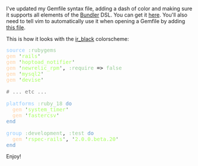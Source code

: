 I've updated my Gemfile syntax file, adding a dash of color and making sure it supports all elements of the [Bundler](http://gembundler.com) DSL. You can get it [here](http://github.com/iain/osx_settings/blob/master/.vim/syntax/Gemfile.vim). You'll also need to tell vim to automatically use it when opening a Gemfile by adding [this file](http://github.com/iain/osx_settings/blob/master/.vim/ftdetect/Gemfile.vim).

This is how it looks with the [ir_black](http://github.com/iain/osx_settings/blob/master/.vim/colors/ir_black.vim) colorscheme:

<pre class="ir_black"><font color="#96cbfe">source</font>&nbsp;<font color="#99cc99">:rubygems</font>
<font color="#ffd2a7">gem</font>&nbsp;<font color="#336633">'</font><font color="#a8ff60">rails</font><font color="#336633">'</font>
<font color="#ffd2a7">gem</font>&nbsp;<font color="#336633">'</font><font color="#a8ff60">hoptoad_notifier</font><font color="#336633">'</font>
<font color="#ffd2a7">gem</font>&nbsp;<font color="#336633">'</font><font color="#a8ff60">newrelic_rpm</font><font color="#336633">'</font>, <font color="#99cc99">:require</font>&nbsp;=&gt; <font color="#99cc99">false</font>
<font color="#ffd2a7">gem</font>&nbsp;<font color="#336633">'</font><font color="#a8ff60">mysql2</font><font color="#336633">'</font>
<font color="#ffd2a7">gem</font>&nbsp;<font color="#336633">'</font><font color="#a8ff60">devise</font><font color="#336633">'</font>

<font color="#7c7c7c"># ... etc ...</font>

<font color="#96cbfe">platforms</font>&nbsp;<font color="#99cc99">:ruby_18</font>&nbsp;<font color="#6699cc">do</font>
&nbsp;&nbsp;<font color="#ffd2a7">gem</font>&nbsp;<font color="#336633">'</font><font color="#a8ff60">system_timer</font><font color="#336633">'</font>
&nbsp;&nbsp;<font color="#ffd2a7">gem</font>&nbsp;<font color="#336633">'</font><font color="#a8ff60">fastercsv</font><font color="#336633">'</font>
<font color="#6699cc">end</font>

<font color="#96cbfe">group</font>&nbsp;<font color="#99cc99">:development</font>, <font color="#99cc99">:test</font>&nbsp;<font color="#6699cc">do</font>
&nbsp;&nbsp;<font color="#ffd2a7">gem</font>&nbsp;<font color="#336633">'</font><font color="#a8ff60">rspec-rails</font><font color="#336633">'</font>, <font color="#336633">'</font><font color="#a8ff60">2.0.0.beta.20</font><font color="#336633">'</font>
<font color="#6699cc">end</font></pre>

Enjoy!
